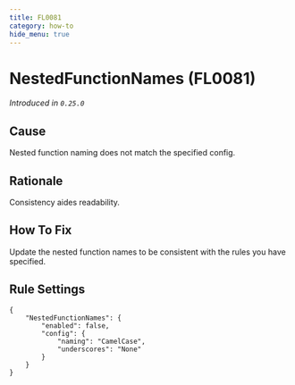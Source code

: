 ```yaml
---
title: FL0081
category: how-to
hide_menu: true
---
```


# NestedFunctionNames (FL0081)

*Introduced in `0.25.0`*

## Cause

Nested function naming does not match the specified config.

## Rationale

Consistency aides readability.

## How To Fix

Update the nested function names to be consistent with the rules you have specified.

## Rule Settings

    {
        "NestedFunctionNames": {
            "enabled": false,
            "config": {
                "naming": "CamelCase",
                "underscores": "None"
            }
        }
    }